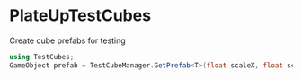 # PlateUpTestCubes
Create cube prefabs for testing

```cs
using TestCubes;
GameObject prefab = TestCubeManager.GetPrefab<T>(float scaleX, float scaleY, float scaleZ, Material material, bool collider);
```
